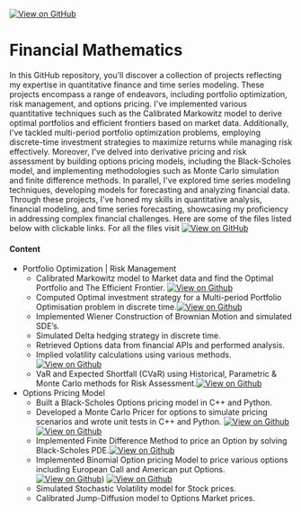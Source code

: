 [![View on GitHub](https://img.shields.io/badge/GitHub-View_on_GitHub-blue?logo=GitHub)](https://github.com/palluthapa/Financial-Maths)

# Financial Mathematics
In this GitHub repository, you'll discover a collection of projects reflecting my expertise in quantitative finance and time series modeling. These projects encompass a range of endeavors, including portfolio optimization, risk management, and options pricing. I've implemented various quantitative techniques such as the Calibrated Markowitz model to derive optimal portfolios and efficient frontiers based on market data. Additionally, I've tackled multi-period portfolio optimization problems, employing discrete-time investment strategies to maximize returns while managing risk effectively. Moreover, I've delved into derivative pricing and risk assessment by building options pricing models, including the Black-Scholes model, and implementing methodologies such as Monte Carlo simulation and finite difference methods. In parallel, I've explored time series modeling techniques, developing models for forecasting and analyzing financial data. Through these projects, I've honed my skills in quantitative analysis, financial modeling, and time series forecasting, showcasing my proficiency in addressing complex financial challenges.
Here are some of the files listed below with clickable links. For all the files visit [![View on GitHub](https://img.shields.io/badge/GitHub-View_on_GitHub-orange?logo=GitHub)](https://github.com/palluthapa/Financial-Maths)

#### Content
* Portfolio Optimization | Risk Management
    - Calibrated Markowitz model to Market data and find the Optimal Portfolio and The Efficient Frontier. [![View on Github](https://img.shields.io/badge/Github-Notebook-green?logo=Github)](https://github.com/palluthapa/Financial-Maths/blob/master/Markowitz%20Model.ipynb)
    - Computed Optimal investment strategy for a Multi-period Portfolio Optimisation problem in discrete time.[![View on Github](https://img.shields.io/badge/Github-Notebook-green?logo=Github)](https://github.com/palluthapa/Financial-Maths/blob/master/Merton%20Problem.ipynb)
    - Implemented Wiener Construction of Brownian Motion and simulated SDE’s.
    - Simulated Delta hedging strategy in discrete time.
    - Retrieved Options data from financial APIs and performed analysis.
    - Implied volatility calculations using various methods.[![View on Github](https://img.shields.io/badge/Github-Notebook-green?logo=Github)](https://github.com/palluthapa/Financial-Maths/blob/master/Implied%20Volatility.ipynb)
    - VaR and Expected Shortfall (CVaR) using Historical, Parametric & Monte Carlo methods for Risk Assessment.[![View on Github](https://img.shields.io/badge/Github-Notebook-green?logo=Github)](https://github.com/palluthapa/Financial-Maths/blob/master/Value%20at%20Risk%20VaR%20and%20CVaR.ipynb)
* Options Pricing Model
    - Built a Black-Scholes Options pricing model in C++ and Python.
    - Developed a Monte Carlo Pricer for options to simulate pricing scenarios and wrote unit tests in C++ and Python. [![View on Github](https://img.shields.io/badge/C++-C++-blue?logo=C%2B%2B)](https://github.com/palluthapa/Cpp-For-Finance/blob/master/part2-montecarlopricer.cpp) [![View on Github](https://img.shields.io/badge/Python-Python-green?logo=Python)](https://github.com/palluthapa/Financial-Maths/blob/master/Monte%20Carlo%20Pricing.ipynb)
    - Implemented Finite Difference Method to price an Option by solving Black-Scholes PDE.[![View on Github](https://img.shields.io/badge/Github-Notebook-green?logo=Github)](https://github.com/palluthapa/Financial-Maths/blob/master/Finite%20Difference%20Methods.ipynb)
    - Implemented Binomial Option pricing Model to price various options including European Call and American put Options. [![View on Github](https://img.shields.io/badge/C++-C++-blue?logo=C%2B%2B)](https://github.com/palluthapa/Cpp-For-Finance/tree/master/part2-Binomial%20Pricer-Cox%20Ross%20Rubinstein%20Procedure)) [![View on Github](https://img.shields.io/badge/Python-Python-green?logo=Python)](https://github.com/palluthapa/Financial-Maths/blob/master/Binomial%20Options%20Pricing%20Model.ipynb)
    - Simulated Stochastic Volatility model for Stock prices.
    - Calibrated Jump-Diffusion model to Options Market prices.
